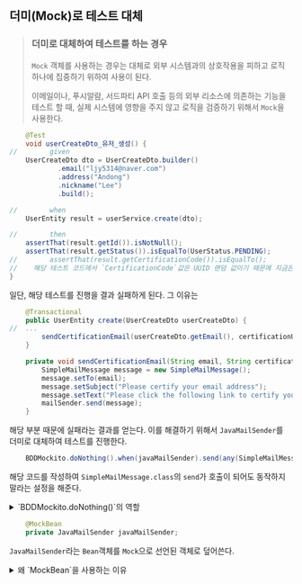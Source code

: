 ## 더미(Mock)로 테스트 대체   

> ### 더미로 대체하여 테스트를 하는 경우   
> `Mock` 객체를 사용하는 경우는 대체로 외부 시스템과의 상호작용을 피하고 로직 하나에 집중하기 위하여 사용이 된다.   
> 
> 이메일이나, 푸시알람, 서드파티 API 호출 등의 외부 리소스에 의존하는 기능을 테스트 할 때, 실제 시스템에 영향을 주지 않고 로직을 검증하기 위해서 `Mock`을 사용한다.   
> 
> 

```java
    @Test
    void userCreateDto_유저_생성() {
//        given
    UserCreateDto dto = UserCreateDto.builder()
            .email("ljy5314@naver.com")
            .address("Andong")
            .nickname("Lee")
            .build();

//        when
    UserEntity result = userService.create(dto);

//        then
    assertThat(result.getId()).isNotNull();
    assertThat(result.getStatus()).isEqualTo(UserStatus.PENDING);
//        assertThat(result.getCertificationCode()).isEqualTo();
//    해당 테스트 코드에서 `CertificationCode`값은 UUID 랜덤 값이기 때문에 지금은 테스트를 진행하지 않는다.
}
```

일단, 해당 테스트를 진행을 결과 실패하게 된다. 그 이유는 

```java
    @Transactional
    public UserEntity create(UserCreateDto userCreateDto) {
//  ...
        sendCertificationEmail(userCreateDto.getEmail(), certificationUrl);
    }

    private void sendCertificationEmail(String email, String certificationUrl) {
        SimpleMailMessage message = new SimpleMailMessage();
        message.setTo(email);
        message.setSubject("Please certify your email address");
        message.setText("Please click the following link to certify your email address: " + certificationUrl);
        mailSender.send(message);
    }
```
해당 부분 때문에 실패라는 결과를 얻는다. 이를 해결하기 위해서 `JavaMailSender`를 더미로 대체하여 테스트를 진행한다. 

```java
    BDDMockito.doNothing().when(javaMailSender).send(any(SimpleMailMessage.class));
```
해당 코드를 작성하여 `SimpleMailMessage.class`의 `send`가 호출이 되어도 동작하지 말라는 설정을 해준다.

<details>
    <summary> `BDDMockito.doNothing()`의 역할</summary>
    <div markdown="1">

`JavaMailSender`의 `send` 메서드를 호출할 때 아무 작업도 하지 않도록 설정합니다.   
즉, 이 코드는 `send` 메서드가 호출되더라도 실제로는 아무런 행동을 하지 않고 넘어가도록 하는 것이다. 
이는 테스트 중에 메일 전송 기능이 호출되더라도 테스트 환경에 영향을 미치지 않도록 보장한다. 
이 코드를 통해 메일 전송 로직이 호출되는지를 확인하고 싶지 않은 경우, 또는 메일 전송의 부작용을 방지하고 싶을 때 유용합니다.

#### 1. BDDMockito.doNothing()

   •	기능: `doNothing()` 메서드는 특정 메서드 호출이 발생했을 때 아무 작업도 수행하지 않도록 설정
   •	목적: 이 설정은 주로 테스트 중에 메서드의 부작용을 피하고, 테스트의 결과에 영향을 주지 않도록 하기 위해 사용

#### 2. .when(javaMailSender)

   •	기능: `when(...)` 메서드는 `Mockito`에서 특정 행동을 정의할 때 사용하는 메서드다.
   이 메서드 뒤에 오는 인자는 모의 객체의 메서드를 호출할 때 어떤 행동을 할지를 지정한다
   •	목적: 여기서 `javaMailSender`는 실제 `JavaMailSender` 객체가 아니라 모의(가짜) 객체이다. 
   `when` 다음에 오는 메서드는 이 모의 객체에서 어떤 메서드가 호출될지를 나타낸다.

#### 3. .send(any(SimpleMailMessage.class))

   •	기능: `send(...)`는 `JavaMailSender` 인터페이스의 메서드로,
   이메일을 전송하는 데 사용된다. `any(SimpleMailMessage.class)`는 `Mockito`의 매처(`matcher`)로,
   `SimpleMailMessage` 타입의 객체가 어떤 것이든 상관없이 이 메서드가 호출될 수 있음을 나타낸다.
   •	목적: 이메일을 보내는 메서드인 `send`가 호출될 때,
   전달된 인자가 어떤 것이든 간에 상관하지 않고 모의 객체에서 아무런 행동을 하지 않도록 설정한다.


    </div>
</details>

```java
    @MockBean
    private JavaMailSender javaMailSender;
```
`JavaMailSender`라는 `Bean`객체를  `Mock`으로 선언된 객체로 덮어쓴다. 

<details>
    <summary>왜 `MockBean`을 사용하는 이유</summary>
    <div markdown="1">

```java
    @MockBean
    private JavaMailSender javaMailSender;
```

`@MockBean` 을 사용하면 테스트 환경에서 실제 `JavaMailSender` `bean` 대신에 모의(mock) 객체를 주입한다. 이를 통하여 실제 이메일 전송 기능을 사용하지 않고도 테스트가 동작할 수 있다.     
`Mock` 객체를 사용함으로써 테스트의 속도를 높이고, 불필요한 외부 의존성을 줄이며, 예외 상황(예: 이메일 전송 실패)에 대한 테스트를 쉽게 구현할 수 있다.    

결과적으로, 테스트는 코드의 로직을 검증하는 데 집중할 수 있습니다.

    </div>
</details>